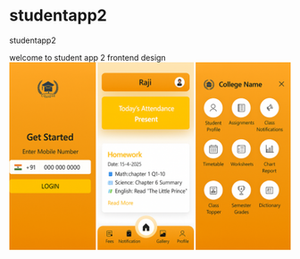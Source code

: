 # studentapp2
studentapp2

 welcome to student app 2 frontend design
 ![image alt](https://github.com/issakiraji/studentapp2/blob/4cb7e758c71a627e2cd5b8e36854ea9d4b0a8a1f/screenshot.png)
